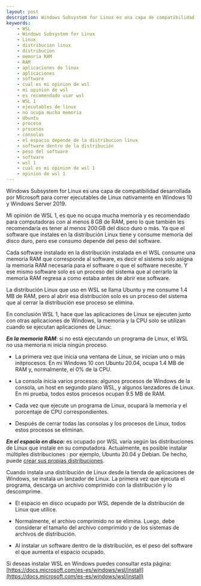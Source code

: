 ```yaml
---
layout: post
description: Windows Subsystem for Linux es una capa de compatibilidad desarrollada por Microsoft para correr ejecutables de Linux. En conclusión WSL 1, hace que las aplicaciones de Linux se ejecuten junto con otras aplicaciones de Windows, la memoria y la CPU solo se utilizan cuando se ejecutan aplicaciones de Linux
keywords:
    - WSL
    - Windows Subsystem for Linux
    - Linux
    - distribucion linux
    - distribucion
    - memoria RAM
    - RAM
    - aplicaciones de linux
    - aplicaciones
    - software
    - cual es mi opinion de wsl
    - mi opinion de wsl
    - es recomendado usar wsl
    - WSL 1
    - ejecutables de linux
    - no ocupa mucha memoria
    - Ubuntu
    - proceso
    - procesos
    - consolas
    - el espacio depende de la distribucion linux
    - software dentro de la distribución
    - peso del software
    - software
    - wsl 1
    - cual es mi opinion de wsl 1
    - opinion de wsl 1
---
```


Windows Subsystem for Linux es una capa de compatibilidad desarrollada por Microsoft para correr ejecutables de Linux nativamente en Windows 10 y Windows Server 2019.

Mi opinión de WSL 1, es que no ocupa mucha memoria y es recomendado para computadoras con al menos 8 GB de RAM, pero lo que también les recomendaría es tener al menos 200 GB del disco duro o más. Ya que el software que instales en la distribución Linux tiene y consume memoria del disco duro, pero ese consumo depende del peso del software.

Cada software instalado en la distribución instalada en el WSL consume una memoria RAM que corresponde al software, es decir el sistema solo asigna la memoria RAM necesaria para el software o que el software necesite. Y ese mismo software solo es un proceso del sistema que al cerrarlo la memoria RAM regresa a como estaba antes de abrir ese software. 

La distribución Linux que uso en WSL se llama Ubuntu y me consume 1.4 MB de RAM, pero al abrir esa distribución solo es un proceso del sistema que al cerrar la distribución ese proceso se elimina.

En conclusión WSL 1, hace que las aplicaciones de Linux se ejecuten junto con otras aplicaciones de Windows, la memoria y la CPU solo se utilizan cuando se ejecutan aplicaciones de Linux:

***En la memoria RAM***: si no está ejecutando un programa de Linux, el WSL no usa memoria ni inicia ningún proceso.

* La primera vez que inicia una ventana de Linux, se inician uno o más initprocesos. En mi Windows 10 con Ubuntu 20.04, ocupa 1.4 MB de RAM y, normalmente, el 0% de la CPU.

* La consola inicia varios procesos: algunos procesos de Windows de la consola, un host en segundo plano WSL, y algunos lanzadores de Linux. En mi prueba, todos estos procesos ocupan 9.5 MB de RAM.

* Cada vez que ejecute un programa de Linux, ocupará la memoria y el porcentaje de CPU correspondientes.

* Después de cerrar todas las consolas y los procesos de Linux, todos estos procesos se eliminan.

***En el espacio en disco:*** es ocupado por WSL varía según las distribuciones de Linux que instale en su computadora. Actualmente, es posible instalar múltiples distribuciones : por ejemplo, Ubuntu 20.04 y Debian. De hecho, puede [crear sus propias distribuciones](https://docs.microsoft.com/es-es/windows/wsl/build-custom-distro).

Cuando instala una distribución de Linux desde la tienda de aplicaciones de Windows, se instala un lanzador de Linux. La primera vez que ejecuta el programa, descarga un archivo comprimido con la distribución y lo descomprime.

* El espacio en disco ocupado por WSL depende de la distribución de Linux que utilice.

* Normalmente, el archivo comprimido no se elimina. Luego, debe considerar el tamaño del archivo comprimido y de los sistemas de archivos de distribución.

* Al instalar un software dentro de la distribución, es el peso del software el que aumenta el espacio ocupado.

Si deseas instalar WSL en Windows puedes consultar esta página: [https://docs.microsoft.com/es-es/windows/wsl/install](https://docs.microsoft.com/es-es/windows/wsl/install)
